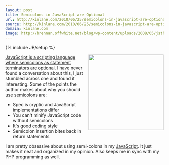```yaml
---
layout: post
title: Semicolons in JavaScript are Optional
url: http://kinlane.com/2010/06/25/semicolons-in-javascript-are-optional/
source: http://kinlane.com/2010/06/25/semicolons-in-javascript-are-optional/
domain: kinlane.com
image: http://brennan.offwhite.net/blog/wp-content/uploads/2008/05/jsthegoodparts.jpg
---
```

{% include JB/setup %}

<p>
     <a href="http://oreilly.com/catalog/9780596517748" target="_blank"><img class="alignnone c1" title="Javascript" src="http://brennan.offwhite.net/blog/wp-content/uploads/2008/05/jsthegoodparts.jpg" alt="" width="240" height="240" align="right" /></a><a href="http://mislav.uniqpath.com/2010/05/semicolons/" target="_blank">JavaScript is a scripting language where semicolons as statement terminators are optional</a>. I have never found a conversation about this, I just stumbled across one and found it interesting. Some of the points the author makes about why you should use semicolons are:
</p>
<ul class="mainlist">
     <li>Spec is cryptic and JavaScript implementations differ
     </li>
     <li>You can't minify JavaScript code without semicolons
     </li>
     <li>It's good coding style
     </li>
     <li>Semicolon insertion bites back in return statements
     </li>
</ul>
<p>
     I am pretty obsessive about using semi-colons in my <a href="http://www.kinlane.com/category/javascript/">JavaScript</a>. It just makes it neat and organized in my opinion. Also keeps me in sync with my PHP programming as well.
</p>